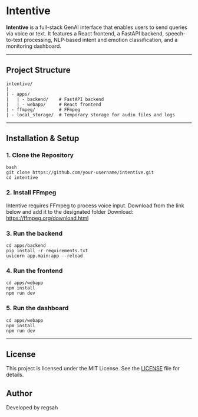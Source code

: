 # Intentive

**Intentive** is a full-stack GenAI interface that enables users to send queries via voice or text. It features a React frontend, a FastAPI backend, speech-to-text processing, NLP-based intent and emotion classification, and a monitoring dashboard.

---

## Project Structure
```
intentive/
|
| - apps/
|   | - backend/    # FastAPI backend
|   | - webapp/     # React frontend
| - ffmpeg/         # FFmpeg
| - local_storage/  # Temporary storage for audio files and logs
```

---

## Installation & Setup

### 1. Clone the Repository
```
bash
git clone https://github.com/your-username/intentive.git
cd intentive
```

### 2. Install FFmpeg
Intentive requires FFmpeg to process voice input. Download from the link below and add it to the designated folder
Download: https://ffmpeg.org/download.html

### 3. Run the backend
```
cd apps/backend
pip install -r requirements.txt
uvicorn app.main:app --reload
```

### 4. Run the frontend
```
cd apps/webapp
npm install
npm run dev
```

### 5. Run the dashboard
```
cd apps/webapp
npm install
npm run dev
```

---

## License

This project is licensed under the MIT License. See the [LICENSE](LICENSE) file for details.

## Author
Developed by regsah

